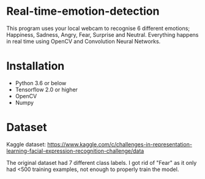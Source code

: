 # Real-time-emotion-detection
This program uses your local webcam to recognise 6 different emotions; Happiness, Sadness, Angry, Fear, Surprise and Neutral. Everything happens in real time using OpenCV and Convolution Neural Networks. 

# Installation
- Python 3.6 or below
- Tensorflow 2.0 or higher
- OpenCV
- Numpy

# Dataset
Kaggle dataset: https://www.kaggle.com/c/challenges-in-representation-learning-facial-expression-recognition-challenge/data

The original dataset had 7 different class labels. I got rid of "Fear" as it only had <500 training examples, not enough to properly train the model.

